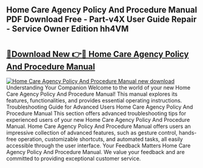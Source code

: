 ## Home Care Agency Policy And Procedure Manual PDF Download Free - Part-v4X User Guide Repair - Service Owner Edition hh4VM

# <h2><a href="http://bc45163.oget.top/?id=Home+Care+Agency+Policy+And+Procedure+Manual">🔗Download New 👉🔴 Home Care Agency Policy And Procedure Manual</a></h2>

[![Home Care Agency Policy And Procedure Manual new download](https://i.imgur.com/5g1atiW.png)](http://bc45163.oget.top/?id=Home+Care+Agency+Policy+And+Procedure+Manual)
Understanding Your Companion Welcome to the world of your new Home Care Agency Policy And Procedure Manual! This manual explores its features, functionalities, and provides essential operating instructions. Troubleshooting Guide for Advanced Users Home Care Agency Policy And Procedure Manual This section offers advanced troubleshooting tips for experienced users of your new Home Care Agency Policy And Procedure Manual. Home Care Agency Policy And Procedure Manual offers users an impressive collection of advanced features, such as gesture control, hands-free operation, customizable shortcuts, and automated tasks, all easily accessible through the user interface. Your Feedback Matters Home Care Agency Policy And Procedure Manual. We value your feedback and are committed to providing exceptional customer service.
